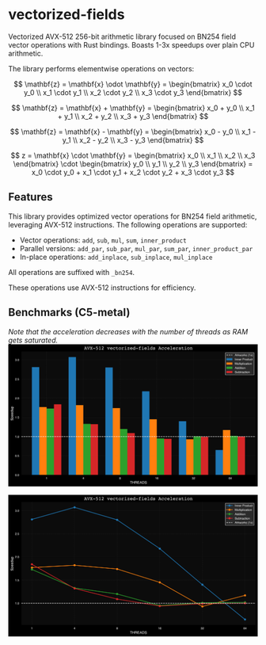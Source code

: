 # vectorized-fields

Vectorized AVX-512 256-bit arithmetic library focused on BN254 field vector operations with Rust bindings. Boasts 1-3x speedups over plain CPU arithmetic.

The library performs elementwise operations on vectors:

$$
\mathbf{z} = \mathbf{x} \odot \mathbf{y} = \begin{bmatrix} x_0 \cdot y_0 \\ x_1 \cdot y_1 \\ x_2 \cdot y_2 \\ x_3 \cdot y_3 \end{bmatrix}
$$

$$
\mathbf{z} = \mathbf{x} + \mathbf{y} = \begin{bmatrix} x_0 + y_0 \\ x_1 + y_1 \\ x_2 + y_2 \\ x_3 + y_3 \end{bmatrix}
$$

$$
\mathbf{z} = \mathbf{x} - \mathbf{y} = \begin{bmatrix} x_0 - y_0 \\ x_1 - y_1 \\ x_2 - y_2 \\ x_3 - y_3 \end{bmatrix}
$$

$$
z = \mathbf{x} \cdot \mathbf{y} = \begin{bmatrix} x_0 \\ x_1 \\ x_2 \\ x_3 \end{bmatrix} \cdot \begin{bmatrix} y_0 \\ y_1 \\ y_2 \\ y_3 \end{bmatrix} = x_0 \cdot y_0 + x_1 \cdot y_1 + x_2 \cdot y_2 + x_3 \cdot y_3
$$


## Features

This library provides optimized vector operations for BN254 field arithmetic, leveraging AVX-512 instructions. The following operations are supported:

- Vector operations: `add`, `sub`, `mul`, `sum`, `inner_product`
- Parallel versions: `add_par`, `sub_par`, `mul_par`, `sum_par`, `inner_product_par`
- In-place operations: `add_inplace`, `sub_inplace`, `mul_inplace`

All operations are suffixed with `_bn254`.


These operations use AVX-512 instructions for efficiency.

## Benchmarks (C5-metal)
*Note that the acceleration decreases with the number of threads as RAM gets saturated.*
![Bar Graph](./benchmarks/bar_graph.png)

![Line Graph](./benchmarks/line_graph.png)
